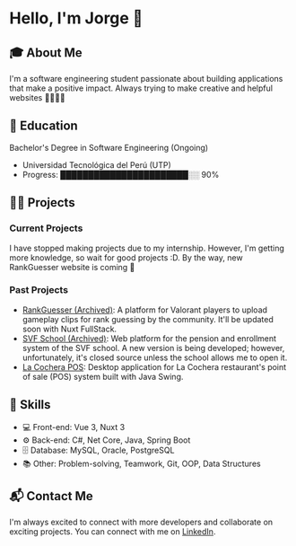 # Hello, I'm Jorge 👋

## 🎓 About Me
I'm a software engineering student passionate about building applications that make a positive impact. Always trying to make creative and helpful websites 🫱🏻‍🫲🏻

## 🌱 Education
Bachelor's Degree in Software Engineering (Ongoing)
- Universidad Tecnológica del Perú (UTP)
- Progress: ███████████████████████░░ 90%

## 👨‍💻 Projects
### Current Projects
I have stopped making projects due to my internship. However, I'm getting more knowledge, so wait for good projects :D. By the way, new RankGuesser website is coming 👀

### Past Projects
- [RankGuesser (Archived)](https://github.com/j0rgedev/rank-guesser_old): A platform for Valorant players to upload gameplay clips for rank guessing by the community. It'll be updated soon with Nuxt FullStack.
- [SVF School (Archived)](https://github.com/j0rgedev/svf-web_old): Web platform for the pension and enrollment system of the SVF school. A new version is being developed; however, unfortunately, it's closed source unless the school allows me to open it.
- [La Cochera POS](https://github.com/j0rgedev/lacocherapos): Desktop application for La Cochera restaurant's point of sale (POS) system built with Java Swing.

## 🚀 Skills
- 💻 Front-end: Vue 3, Nuxt 3
- ⚙️ Back-end: C#, Net Core, Java, Spring Boot
- 🗄️ Database: MySQL, Oracle, PostgreSQL
- 📚 Other: Problem-solving, Teamwork, Git, OOP, Data Structures

## 📬 Contact Me
I'm always excited to connect with more developers and collaborate on exciting projects. You can connect with me on [LinkedIn](https://www.linkedin.com/in/jorge-antezana/).
